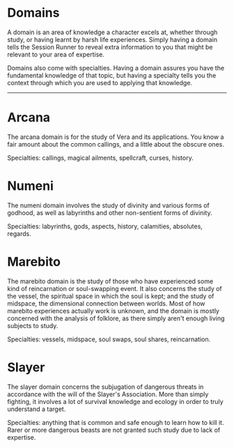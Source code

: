 # Domains
A domain is an area of knowledge a character excels at, whether through study, or having learnt by harsh life experiences. Simply having a domain tells the Session Runner to reveal extra information to you that might be relevant to your area of expertise.

Domains also come with specialties. Having a domain assures you have the fundamental knowledge of that topic, but having a specialty tells you the context through which you are used to applying that knowledge. 

---

# Arcana
The arcana domain is for the study of Vera and its applications. You know a fair amount about the common callings, and a little about the obscure ones.

Specialties: callings, magical ailments, spellcraft, curses, history.

# Numeni
The numeni domain involves the study of divinity and various forms of godhood, as well as labyrinths and other non-sentient forms of divinity.

Specialties: labyrinths, gods, aspects, history, calamities, absolutes, regards.

# Marebito
The marebito domain is the study of those who have experienced some kind of reincarnation or soul-swapping event. It also concerns the study of the vessel, the spiritual space in which the soul is kept; and the study of midspace, the dimensional connection between worlds. Most of how marebito experiences actually work is unknown, and the domain is mostly concerned with the analysis of folklore, as there simply aren't enough living subjects to study.

Specialties: vessels, midspace, soul swaps, soul shares, reincarnation.

# Slayer
The slayer domain concerns the subjugation of dangerous threats in accordance with the will of the Slayer's Association. More than simply fighting, it involves a lot of survival knowledge and ecology in order to truly understand a target.

Specialties: anything that is common and safe enough to learn how to kill it. Rarer or more dangerous beasts are not granted such study due to lack of expertise.